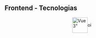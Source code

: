 <h2>
  Frontend - Tecnologias
</h2>
<div style="display: flex; align-items: center; justify-content: center;">
  <div>
    <img 
      src="https://cdn1.iconfinder.com/data/icons/programing-development-7/24/html_html5_web_programing_developer-512.png" 
      alt=Vue3"
      style="width: 50px; height: 50px"
    >
  </div>
  <div>
    oi
  </div>
</div>

<!-- <h2>
  Backend - Tecnologia
</h2> -->
